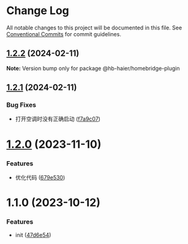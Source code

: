 # Change Log

All notable changes to this project will be documented in this file.
See [Conventional Commits](https://conventionalcommits.org) for commit guidelines.

## [1.2.2](https://github.com/baranwang/homebridge-plugin-haier/compare/v1.2.1...v1.2.2) (2024-02-11)

**Note:** Version bump only for package @hb-haier/homebridge-plugin

## [1.2.1](https://github.com/baranwang/homebridge-plugin-haier/compare/v1.2.0...v1.2.1) (2024-02-11)

### Bug Fixes

- 打开空调时没有正确启动 ([f7a9c07](https://github.com/baranwang/homebridge-plugin-haier/commit/f7a9c07a3628ffa5f0831aec2c029b4c48a297bf))

# [1.2.0](https://github.com/baranwang/homebridge-plugin-haier/compare/v1.1.0...v1.2.0) (2023-11-10)

### Features

- 优化代码 ([679e530](https://github.com/baranwang/homebridge-plugin-haier/commit/679e530406205182aa74fbd0f5f405509d55a8fa))

# 1.1.0 (2023-10-12)

### Features

- init ([47d6e54](https://github.com/baranwang/homebridge-plugin-haier/commit/47d6e542ef4498c925fe8787a6277759a22132c8))
